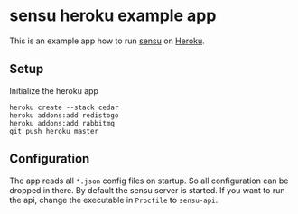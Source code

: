 # sensu heroku example app

This is an example app how to run [sensu]() on [Heroku]().

## Setup
Initialize the heroku app
```
heroku create --stack cedar
heroku addons:add redistogo
heroku addons:add rabbitmq
git push heroku master
```

## Configuration
The app reads all `*.json` config files on startup. So all configuration can be
dropped in there. By default the sensu server is started. If you want to run
the api, change the executable in `Procfile` to `sensu-api`.





[Heroku]: http://heroku.com
[sensu]: https://github.com/sensu/sensu
